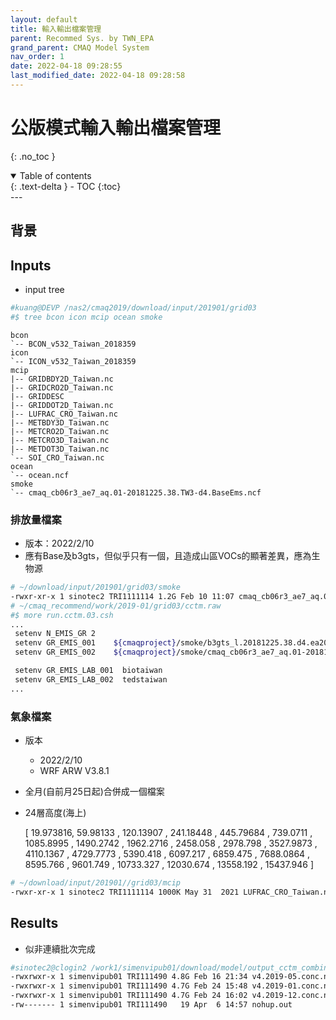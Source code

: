 ```yaml
---
layout: default
title: 輸入輸出檔案管理
parent: Recommed Sys. by TWN_EPA
grand_parent: CMAQ Model System
nav_order: 1
date: 2022-04-18 09:28:55
last_modified_date: 2022-04-18 09:28:58
---
```


# 公版模式輸入輸出檔案管理
{: .no_toc }

<details open markdown="block">
  <summary>
    Table of contents
  </summary>
  {: .text-delta }
- TOC
{:toc}
</details>
---

## 背景

## Inputs
- input tree

```bash
#kuang@DEVP /nas2/cmaq2019/download/input/201901/grid03
#$ tree bcon icon mcip ocean smoke
```

    bcon
    `-- BCON_v532_Taiwan_2018359
    icon
    `-- ICON_v532_Taiwan_2018359
    mcip
    |-- GRIDBDY2D_Taiwan.nc
    |-- GRIDCRO2D_Taiwan.nc
    |-- GRIDDESC
    |-- GRIDDOT2D_Taiwan.nc
    |-- LUFRAC_CRO_Taiwan.nc
    |-- METBDY3D_Taiwan.nc
    |-- METCRO2D_Taiwan.nc
    |-- METCRO3D_Taiwan.nc
    |-- METDOT3D_Taiwan.nc
    `-- SOI_CRO_Taiwan.nc
    ocean
    `-- ocean.ncf
    smoke
    `-- cmaq_cb06r3_ae7_aq.01-20181225.38.TW3-d4.BaseEms.ncf


### 排放量檔案
- 版本：2022/2/10
- 應有Base及b3gts，但似乎只有一個，且造成山區VOCs的顯著差異，應為生物源

```bash
# ~/download/input/201901/grid03/smoke
-rwxr-xr-x 1 sinotec2 TRI1111114 1.2G Feb 10 11:07 cmaq_cb06r3_ae7_aq.01-20181225.38.TW3-d4.BaseEms.tar.gz
# ~/cmaq_recommend/work/2019-01/grid03/cctm.raw
#$ more run.cctm.03.csh
...
 setenv N_EMIS_GR 2
 setenv GR_EMIS_001    ${cmaqproject}/smoke/b3gts_l.20181225.38.d4.ea2019_d4.ncf
 setenv GR_EMIS_002    ${cmaqproject}/smoke/cmaq_cb06r3_ae7_aq.01-20181225.38.TW3-d4.ContEms.ncf

 setenv GR_EMIS_LAB_001  biotaiwan
 setenv GR_EMIS_LAB_002  tedstaiwan
...
```

### 氣象檔案
- 版本
  - 2022/2/10
  - WRF ARW V3.8.1
- 全月(自前月25日起)合併成一個檔案
- 24層高度(海上)

    [  19.973816,    59.98133 ,   120.13907 ,   241.18448 ,
      445.79684 ,   739.0711  ,  1085.8995  ,  1490.2742  ,
      1962.2716  ,  2458.058   ,  2978.798   ,  3527.9873  ,
      4110.1367  ,  4729.7773  ,  5390.418   ,  6097.217   ,
      6859.475   ,  7688.0864  ,  8595.766   ,  9601.749   ,
     10733.327   , 12030.674   , 13558.192   , 15437.946   ]


```bash
# ~/download/input/201901//grid03/mcip
-rwxr-xr-x 1 sinotec2 TRI1111114 1000K May 31  2021 LUFRAC_CRO_Taiwan.nc
```

## Results
- 似非連續批次完成

```bash
#sinotec2@clogin2 /work1/simenvipub01/download/model/output_cctm_combine
-rwxrwxr-x 1 simenvipub01 TRI111490 4.8G Feb 16 21:34 v4.2019-05.conc.nc
-rwxrwxr-x 1 simenvipub01 TRI111490 4.7G Feb 24 15:48 v4.2019-01.conc.nc
-rwxrwxr-x 1 simenvipub01 TRI111490 4.7G Feb 24 16:02 v4.2019-12.conc.nc
-rw------- 1 simenvipub01 TRI111490   19 Apr  6 14:57 nohup.out
```
